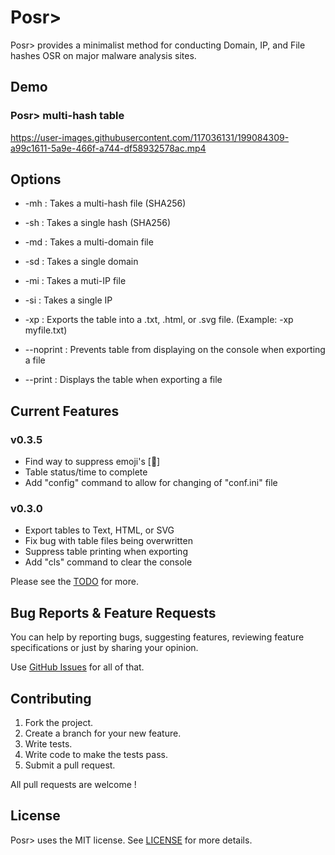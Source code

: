 # Posr>
Posr> provides a minimalist method for conducting Domain, IP, and File hashes OSR on major malware analysis sites. 


## Demo

### Posr> multi-hash table
https://user-images.githubusercontent.com/117036131/199084309-a99c1611-5a9e-466f-a744-df58932578ac.mp4


## Options

- -mh : Takes a multi-hash file (SHA256)
- -sh : Takes a single hash (SHA256)

- -md : Takes a multi-domain file
- -sd : Takes a single domain

- -mi : Takes a muti-IP file
- -si : Takes a single IP

- -xp : Exports the table into a .txt, .html, or .svg file. (Example: -xp myfile.txt)

- --noprint : Prevents table from displaying on the console when exporting a file
- --print : Displays the table when exporting a file


## Current Features 

### v0.3.5

* Find way to suppress emoji's [🥺]
* Table status/time to complete
* Add "config" command to allow for changing of "conf.ini" file

### v0.3.0

* Export tables to Text, HTML, or SVG
* Fix bug with table files being overwritten
* Suppress table printing when exporting
* Add "cls" command to clear the console

Please see the [TODO](https://github.com/2minCS/Posr/blob/main/TODO.md) for more.


## Bug Reports & Feature Requests

You can help by reporting bugs, suggesting features, reviewing feature specifications or just by sharing your opinion.

Use [GitHub Issues](https://github.com/2minCS/Posr/issues) for all of that.

## Contributing

1. Fork the project.
2. Create a branch for your new feature.
3. Write tests.
4. Write code to make the tests pass.
5. Submit a pull request.

All pull requests are welcome !

## License

Posr> uses the MIT license. See [LICENSE](https://github.com/2minCS/Posr/blob/main/LICENSE) for more details.
